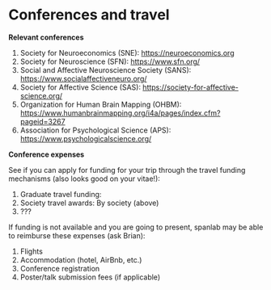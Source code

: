 # Conferences and travel

<b> Relevant conferences </b>

1. Society for Neuroeconomics (SNE): https://neuroeconomics.org
2. Society for Neuroscience (SFN): https://www.sfn.org/
3. Social and Affective Neuroscience Society (SANS): https://www.socialaffectiveneuro.org/
4. Society for Affective Science (SAS): https://society-for-affective-science.org/
5. Organization for Human Brain Mapping (OHBM): https://www.humanbrainmapping.org/i4a/pages/index.cfm?pageid=3267
6. Association for Psychological Science (APS): https://www.psychologicalscience.org/

<b> Conference expenses </b>
  
See if you can apply for funding for your trip through the travel funding mechanisms (also looks good on your vitae!):
 
 1. Graduate travel funding: 
 2. Society travel awards: By society (above)
 3. ???
 
 If funding is not available and you are going to present, spanlab may be able to reimburse these expenses (ask Brian): 
 
 1. Flights
 2. Accommodation (hotel, AirBnb, etc.)
 3. Conference registration
 4. Poster/talk submission fees (if applicable)
